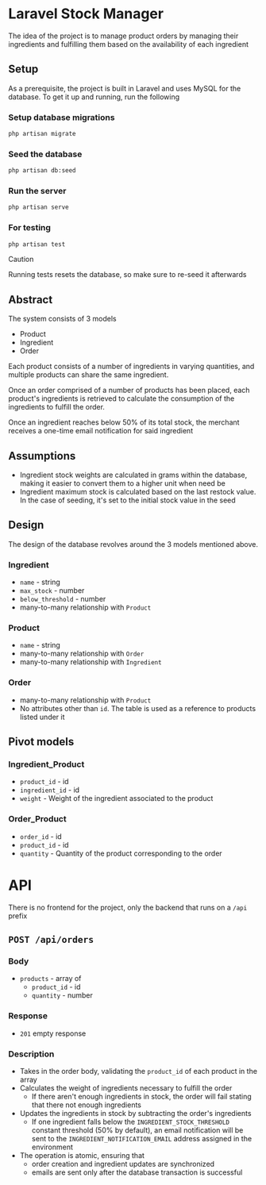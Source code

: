 
# Laravel Stock Manager

The idea of the project is to manage product orders by managing their ingredients and fulfilling them based on the availability of each ingredient

## Setup

As a prerequisite, the project is built in Laravel and uses MySQL for the database. To get it up and running, run the following

### Setup database migrations

```cmd
php artisan migrate
```

### Seed the database

```cmd
php artisan db:seed
```

### Run the server

```cmd
php artisan serve
```

### For testing

```cmd
php artisan test
```

> [!CAUTION]
> Running tests resets the database, so make sure to re-seed it afterwards

## Abstract

The system consists of 3 models

- Product
- Ingredient
- Order

Each product consists of a number of ingredients in varying quantities, and multiple products can share the same ingredient.

Once an order comprised of a number of products has been placed, each product's ingredients is retrieved to calculate the consumption of the ingredients to fulfill the order.

Once an ingredient reaches below 50% of its total stock, the merchant receives a one-time email notification for said ingredient

## Assumptions

- Ingredient stock weights are calculated in grams within the database, making it easier to convert them to a higher unit when need be
- Ingredient maximum stock is calculated based on the last restock value. In the case of seeding, it's set to the initial stock value in the seed

## Design

The design of the database revolves around the 3 models mentioned above.

### Ingredient

- `name` - string
- `max_stock` - number
- `below_threshold` - number
- many-to-many relationship with `Product`

### Product

- `name` - string
- many-to-many relationship with `Order`
- many-to-many relationship with `Ingredient`

### Order

- many-to-many relationship with `Product`
- No attributes other than `id`. The table is used as a reference to products listed under it

## Pivot models

### Ingredient_Product

- `product_id` - id
- `ingredient_id` - id
- `weight` - Weight of the ingredient associated to the product

### Order_Product

- `order_id` - id
- `product_id` - id
- `quantity` - Quantity of the product corresponding to the order

# API

There is no frontend for the project, only the backend that runs on a `/api` prefix

## `POST /api/orders`

### Body

- `products` - array of
  - `product_id` - id
  - `quantity` - number

### Response

- `201` empty response

### Description

- Takes in the order body, validating the `product_id` of each product in the array
- Calculates the weight of ingredients necessary to fulfill the order
  - If there aren't enough ingredients in stock, the order will fail stating that there not enough ingredients
- Updates the ingredients in stock by subtracting the order's ingredients
  - If one ingredient falls below the `INGREDIENT_STOCK_THRESHOLD` constant threshold (50% by default), an email notification will be sent to the `INGREDIENT_NOTIFICATION_EMAIL` address assigned in the environment
- The operation is atomic, ensuring that
  - order creation and ingredient updates are synchronized
  - emails are sent only after the database transaction is successful
